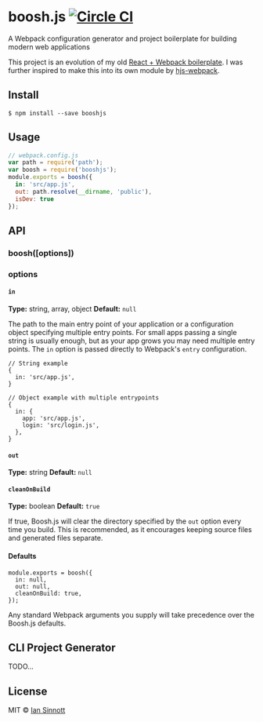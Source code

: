 # boosh.js [![Circle CI](https://circleci.com/gh/iansinnott/booshjs.svg?style=svg)](https://circleci.com/gh/iansinnott/booshjs)

A Webpack configuration generator and project boilerplate for building modern web applications

This project is an evolution of my old [React + Webpack boilerplate][]. I was further inspired to make this into its own module by [hjs-webpack][].

[React + Webpack boilerplate]: https://github.com/iansinnott/react-boilerplate
[hjs-webpack]: https://github.com/HenrikJoreteg/hjs-webpack/

## Install

```
$ npm install --save booshjs
```


## Usage

```js
// webpack.config.js
var path = require('path');
var boosh = require('booshjs');
module.exports = boosh({
  in: 'src/app.js',
  out: path.resolve(__dirname, 'public'),
  isDev: true
});
```


## API

### boosh([options])

### options

#### `in`

**Type:** string, array, object
**Default:** `null`

The path to the main entry point of your application or a configuration object specifying multiple entry points. For small apps passing a single string is usually enough, but as your app grows you may need multiple entry points. The `in` option is passed directly to Webpack's `entry` configuration.

```
// String example
{
  in: 'src/app.js',
}

// Object example with multiple entrypoints
{
  in: {
    app: 'src/app.js',
    login: 'src/login.js',
  },
}
```

#### `out`

**Type:** string
**Default:** `null`

#### `cleanOnBuild`

**Type:** boolean
**Default:** `true`

If true, Boosh.js will clear the directory specified by the `out` option every time you build. This is recommended, as it encourages keeping source files and generated files separate.

#### Defaults

```
module.exports = boosh({
  in: null,
  out: null,
  cleanOnBuild: true,
});
```

Any standard Webpack arguments you supply will take precedence over the Boosh.js defaults.


## CLI Project Generator

TODO...

## License

MIT © [Ian Sinnott](http://iansinnott.com)
